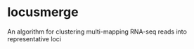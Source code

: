 locusmerge
==========

An algorithm for clustering multi-mapping RNA-seq reads into representative loci
